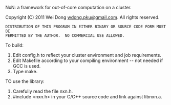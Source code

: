 NxN: a framework for out-of-core computation on a cluster.

Copyright (C) 2011 Wei Dong <wdong.pku@gmail.com>. All rights reserved.

    DISTRIBUTION OF THIS PROGRAM IN EITHER BINARY OR SOURCE CODE FORM MUST BE
    PERMITTED BY THE AUTHOR.  NO COMMERCIAL USE ALLOWED.


To build:

1. Edit config.h to reflect your cluster environment and job requirements.
2. Edit Makefile according to your compiling environment -- not needed if GCC is used.
3. Type make.

TO use the library:

1. Carefully read the file nxn.h.
2. #include <nxn.h> in your C/C++ source code and link against libnxn.a.

